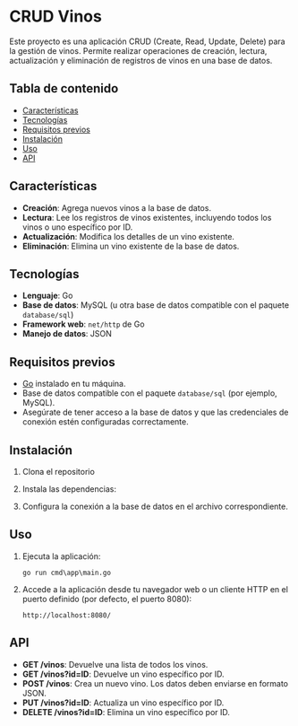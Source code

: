 # CRUD Vinos

Este proyecto es una aplicación CRUD (Create, Read, Update, Delete) para la gestión de vinos. Permite realizar operaciones de creación, lectura, actualización y eliminación de registros de vinos en una base de datos.

## Tabla de contenido

- [Características](#características)
- [Tecnologías](#tecnologías)
- [Requisitos previos](#requisitos-previos)
- [Instalación](#instalación)
- [Uso](#uso)
- [API](#api)

## Características

- **Creación**: Agrega nuevos vinos a la base de datos.
- **Lectura**: Lee los registros de vinos existentes, incluyendo todos los vinos o uno específico por ID.
- **Actualización**: Modifica los detalles de un vino existente.
- **Eliminación**: Elimina un vino existente de la base de datos.

## Tecnologías

- **Lenguaje**: Go
- **Base de datos**: MySQL (u otra base de datos compatible con el paquete `database/sql`)
- **Framework web**: `net/http` de Go
- **Manejo de datos**: JSON

## Requisitos previos

- [Go](https://golang.org/doc/install) instalado en tu máquina.
- Base de datos compatible con el paquete `database/sql` (por ejemplo, MySQL).
- Asegúrate de tener acceso a la base de datos y que las credenciales de conexión estén configuradas correctamente.

## Instalación

1. Clona el repositorio

2. Instala las dependencias:

3. Configura la conexión a la base de datos en el archivo correspondiente.

## Uso

1. Ejecuta la aplicación:

    ```shell
    go run cmd\app\main.go
    ```

2. Accede a la aplicación desde tu navegador web o un cliente HTTP en el puerto definido (por defecto, el puerto 8080):

    ```
    http://localhost:8080/
    ```

## API

- **GET /vinos**: Devuelve una lista de todos los vinos.
- **GET /vinos?id=ID**: Devuelve un vino específico por ID.
- **POST /vinos**: Crea un nuevo vino. Los datos deben enviarse en formato JSON.
- **PUT /vinos?id=ID**: Actualiza un vino específico por ID.
- **DELETE /vinos?id=ID**: Elimina un vino específico por ID.